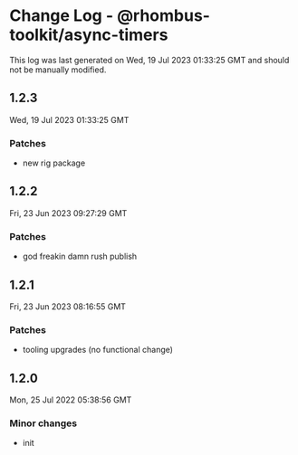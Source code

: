 # Change Log - @rhombus-toolkit/async-timers

This log was last generated on Wed, 19 Jul 2023 01:33:25 GMT and should not be manually modified.

## 1.2.3
Wed, 19 Jul 2023 01:33:25 GMT

### Patches

- new rig package

## 1.2.2
Fri, 23 Jun 2023 09:27:29 GMT

### Patches

- god freakin damn rush publish

## 1.2.1
Fri, 23 Jun 2023 08:16:55 GMT

### Patches

- tooling upgrades (no functional change)

## 1.2.0
Mon, 25 Jul 2022 05:38:56 GMT

### Minor changes

- init

